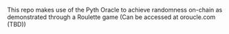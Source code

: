  This repo makes use of the Pyth Oracle to achieve randomness on-chain as demonstrated through a Roulette game (Can be accessed at oroucle.com (TBD))
